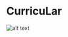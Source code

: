 # CurricuLar
![alt text]([http://url/to/img.png](https://github.com/wnc91/CurricuLar/blob/main/modelos%20da%20base%20de%20dados/ModeloLogico.jpeg)https://github.com/wnc91/CurricuLar/blob/main/modelos%20da%20base%20de%20dados/ModeloLogico.jpeg)
